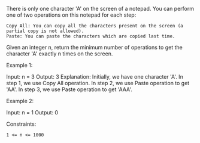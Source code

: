 There is only one character 'A' on the screen of a notepad. You can perform one of two operations on this notepad for each step:

    Copy All: You can copy all the characters present on the screen (a partial copy is not allowed).
    Paste: You can paste the characters which are copied last time.

Given an integer n, return the minimum number of operations to get the character 'A' exactly n times on the screen.

 

Example 1:

Input: n = 3
Output: 3
Explanation: Initially, we have one character 'A'.
In step 1, we use Copy All operation.
In step 2, we use Paste operation to get 'AA'.
In step 3, we use Paste operation to get 'AAA'.

Example 2:

Input: n = 1
Output: 0

 

Constraints:

    1 <= n <= 1000

